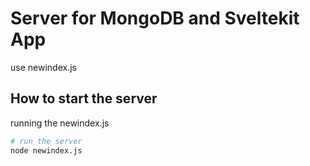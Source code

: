 # Server for MongoDB and Sveltekit App

use newindex.js

## How to start the server

running the newindex.js

```bash
# run the server
node newindex.js


